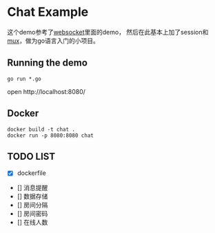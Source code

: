 # Chat Example

这个demo参考了[websocket](https://github.com/gorilla/websocket)里面的demo，
然后在此基本上加了session和[mux](https://github.com/gorilla/mux)，做为go语言入门的小项目。

## Running the demo
    go run *.go

open http://localhost:8080/

## Docker
    docker build -t chat .
    docker run -p 8080:8080 chat

## TODO LIST

- [x] dockerfile
- [] 消息提醒
- [] 数据存储
- [] 房间分隔
- [] 房间密码
- [] 在线人数